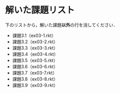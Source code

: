 # 解いた課題リスト

下のリストから，解いた課題**以外**の行を消してください．

* 課題3.1（ex03-1.rkt）
* 課題3.2（ex03-2.rkt）
* 課題3.3（ex03-3.rkt）
* 課題3.4（ex03-4.rkt）
* 課題3.5（ex03-5.rkt）
* 課題3.6（ex03-6.rkt）
* 課題3.7（ex03-7.rkt）
* 課題3.8（ex03-8.rkt）
* 課題3.9（ex03-9.rkt）
